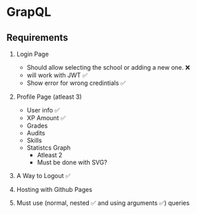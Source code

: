 # GrapQL

## Requirements
1. Login Page
    - Should allow selecting the school or adding a new one. ❌
    - will work with JWT ✅
    - Show error for wrong credintials ✅
2. Profile Page (atleast 3)
    - User info ✅
    - XP Amount ✅
    - Grades
    - Audits 
    - Skills 
    - Statistcs Graph 
        - Atleast 2
        - Must be done with SVG?

2. A Way to Logout ✅
3. Hosting with Github Pages
3. Must use (normal, nested ✅ and using arguments ✅) queries